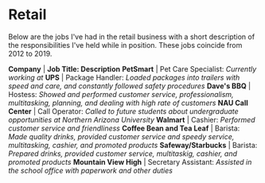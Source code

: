 # Retail

Below are the jobs I've had in the retail business with a short description of the responsibilities I've held while in position. These jobs coincide from 2012 to 2019.

**Company** | **Job Title: Description**
**PetSmart** | Pet Care Specialist: _Currently working at_
**UPS** | Package Handler: _Loaded packages into trailers with speed and care, and constantly followed safety procedures_
**Dave's BBQ** | Hostess: _Showed and performed customer service, professionalism, multitasking, planning, and dealing with high rate of customers_
**NAU Call Center** | Call Operator: _Called to future students about undergraduate opportunities at Northern Arizona University_
**Walmart** | Cashier: _Performed customer service and friendliness_
**Coffee Bean and Tea Leaf** | Barista: _Made quality drinks, provided customer service and speedy service, multitasking, cashier, and promoted products_
**Safeway/Starbucks** | Barista: _Prepared drinks, provided customer service, multitaskig, cashier, and promoted products_
**Mountain View High** | Secretary Assistant: _Assisted in the school office with paperwork and other duties_
